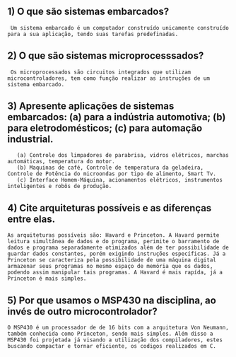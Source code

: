 ## 1) O que são sistemas embarcados?

     Um sistema embarcado é um computador construído unicamente construído para a sua aplicação, tendo suas tarefas predefinadas. 

## 2) O que são sistemas microprocesssados?

     Os microprocessados são circuitos integrados que utilizam microcontroladores, tem como função realizar as instruções de um sistema embarcado.

## 3) Apresente aplicações de sistemas embarcados: (a) para a indústria automotiva; (b) para eletrodomésticos; (c) para automação industrial.

       (a) Controle dos limpadores de parabrisa, vidros elétricos, marchas automáticas, temperatura do motor.
       (b) Maquinas de café, Controle de temperatura da geladeira, Controle de Potência do microondas por tipo de alimento, Smart Tv.
       (c) Interface Homem-Máquina, acionamentos elétricos, instrumentos inteligentes e robôs de produção.
 
## 4) Cite arquiteturas possíveis e as diferenças entre elas.

    As arquiteturas possíveis são: Havard e Princeton. A Havard permite leitura simultânea de dados e do programa, perimite o barramento de dados e programa separadamente otimizados além de ter possibilidade de guardar dados constantes, porém exigindo instruções específicas. Já a Princeton se caracteriza pela possibilidade de uma máquina digital armazenar seus programas no mesmo espaço de memória que os dados, podendo assim manipular tais programas. A Havard é mais rapída, já a Princeton é mais simples.  

## 5) Por que usamos o MSP430 na disciplina, ao invés de outro microcontrolador?

    O MSP430 é um processador de de 16 bits com a arquitetura Von Neumann, também conhecida como Princeton, sendo mais simples. Além disso a MSP430 foi projetada já visando a utilização dos compiladores, estes buscando compactar e tornar eficiente, os codigos realizados em C.
